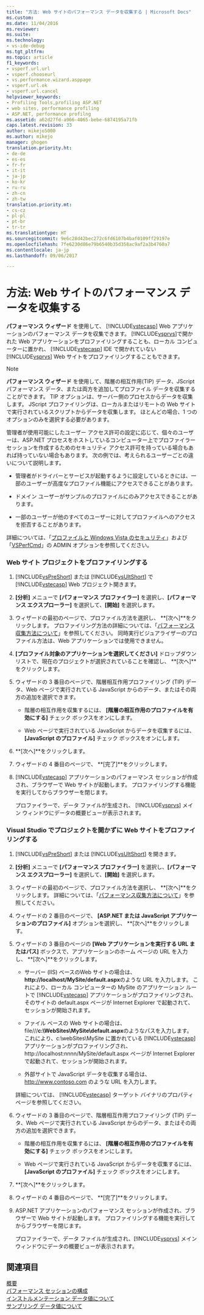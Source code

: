 ```yaml
---
title: "方法: Web サイトのパフォーマンス データを収集する | Microsoft Docs"
ms.custom: 
ms.date: 11/04/2016
ms.reviewer: 
ms.suite: 
ms.technology:
- vs-ide-debug
ms.tgt_pltfrm: 
ms.topic: article
f1_keywords:
- vsperf.url.url
- vsperf.chooseurl
- vs.performance.wizard.asppage
- vsperf.url.ok
- vsperf.url.cancel
helpviewer_keywords:
- Profiling Tools,profiling ASP.NET
- web sites, performance profiling
- ASP.NET, performance profilng
ms.assetid: a62d27fd-a966-4065-bebe-6874195a71fb
caps.latest.revision: 33
author: mikejo5000
ms.author: mikejo
manager: ghogen
translation.priority.ht:
- de-de
- es-es
- fr-fr
- it-it
- ja-jp
- ko-kr
- ru-ru
- zh-cn
- zh-tw
translation.priority.mt:
- cs-cz
- pl-pl
- pt-br
- tr-tr
ms.translationtype: HT
ms.sourcegitcommit: 9e6c28d42bec272c6fd6107b4baf0109ff29197e
ms.openlocfilehash: 7fe6230d86e79b6540b35d358ac9af2a3b4760a7
ms.contentlocale: ja-jp
ms.lasthandoff: 09/06/2017

---
```

# <a name="how-to-collect-performance-data-for-a-web-site"></a>方法: Web サイトのパフォーマンス データを収集する
**パフォーマンス ウィザード** を使用して、 [!INCLUDE[vstecasp](../code-quality/includes/vstecasp_md.md)] Web アプリケーションのパフォーマンス データを収集できます。 [!INCLUDE[vsprvs](../code-quality/includes/vsprvs_md.md)]で開かれた Web アプリケーションをプロファイリングすることも、ローカル コンピューターに置かれ、 [!INCLUDE[vstecasp](../code-quality/includes/vstecasp_md.md)] IDE で開かれていない [!INCLUDE[vsprvs](../code-quality/includes/vsprvs_md.md)] Web サイトをプロファイリングすることもできます。  
  
> [!NOTE]
>  **パフォーマンス ウィザード** を使用して、階層の相互作用(TIP) データ、JScript パフォーマンス データ、または両方を追加してプロファイル データを収集することができます。 TIP オプションは、サーバー側のプロセスからデータを収集します。 JScript プロファイリングは、ローカルまたはリモートの Web サイトで実行されているスクリプトからデータを収集します。 ほとんどの場合、1 つのオプションのみを選択する必要があります。  
  
 管理者が使用可能にしたユーザー アクセス許可の設定に応じて、個々のユーザーは、ASP.NET プロセスをホストしているコンピューター上でプロファイラー セッションを作成するためのセキュリティ アクセス許可を持っている場合もあれば持っていない場合もあります。 次の例では、考えられるユーザーごとの違いについて説明します。  
  
-   管理者がドライバーとサービスが起動するように設定しているときには、一部のユーザーが高度なプロファイル機能にアクセスできることがあります。  
  
-   ドメイン ユーザーがサンプルのプロファイルにのみアクセスできることがあります。  
  
-   一部のユーザーが他のすべてのユーザーに対してプロファイルへのアクセスを拒否することがあります。  
  
 詳細については、「[プロファイルと Windows Vista のセキュリティ](../profiling/profiling-and-windows-vista-security.md)」および「[VSPerfCmd](../profiling/vsperfcmd.md)」の ADMIN オプションを参照してください。  
  
### <a name="to-profile-a-web-site-project"></a>Web サイト プロジェクトをプロファイリングする  
  
1.  [!INCLUDE[vsPreShort](../code-quality/includes/vspreshort_md.md)] または [!INCLUDE[vsUltShort](../code-quality/includes/vsultshort_md.md)] で [!INCLUDE[vstecasp](../code-quality/includes/vstecasp_md.md)] Web プロジェクト開きます。  
  
2.  **[分析]** メニューで **[パフォーマンス プロファイラー]** を選択し、**[パフォーマンス エクスプローラー]** を選択して、**[開始]** を選択します。  
  
3.  ウィザードの最初のページで、プロファイル方法を選択し、 **[次へ]**をクリックします。 プロファイリング方法の詳細については、「[パフォーマンス収集方法について](../profiling/understanding-performance-collection-methods.md)」を参照してください。 同時実行ビジュアライザーのプロファイル方法は、Web アプリケーションでは使用できません。  
  
4.  **[プロファイル対象のアプリケーションを選択してください]** ドロップダウン リストで、現在のプロジェクトが選択されていることを確認し、 **[次へ]**をクリックします。  
  
5.  ウィザードの 3 番目のページで、階層相互作用プロファイリング (TIP) データ、Web ページで実行されている JavaScript からのデータ、またはその両方の追加を選択できます。  
  
    -   階層の相互作用を収集するには、 **[階層の相互作用のプロファイルを有効にする]** チェック ボックスをオンにします。  
  
    -   Web ページで実行されている JavaScript からデータを収集するには、 **[JavaScript のプロファイル]** チェック ボックスをオンにします。  
  
6.  **[次へ]**をクリックします。  
  
7.  ウィザードの 4 番目のページで、 **[完了]**をクリックします。  
  
8.  [!INCLUDE[vstecasp](../code-quality/includes/vstecasp_md.md)] アプリケーションのパフォーマンス セッションが作成され、ブラウザーで Web サイトが起動します。 プロファイリングする機能を実行してからブラウザーを閉じます。  
  
     プロファイラーで、データ ファイルが生成され、 [!INCLUDE[vsprvs](../code-quality/includes/vsprvs_md.md)] メイン ウィンドウにデータの概要ビューが表示されます。  
  
### <a name="to-profile-a-web-site-without-opening-a-project-in-visual-studio"></a>Visual Studio でプロジェクトを開かずに Web サイトをプロファイリングする  
  
1.  [!INCLUDE[vsPreShort](../code-quality/includes/vspreshort_md.md)] または [!INCLUDE[vsUltShort](../code-quality/includes/vsultshort_md.md)] を開きます。  
  
2.  **[分析]** メニューで **[パフォーマンス プロファイラー]** を選択し、**[パフォーマンス エクスプローラー]** を選択して、**[開始]** を選択します。  
  
3.  ウィザードの最初のページで、プロファイル方法を選択し、 **[次へ]**をクリックします。 詳細については、「[パフォーマンス収集方法について](../profiling/understanding-performance-collection-methods.md)」を参照してください。  
  
4.  ウィザードの 2 番目のページで、 **[ASP.NET または JavaScript アプリケーションのプロファイル]** オプションを選択し、 **[次へ]**をクリックします。  
  
5.  ウィザードの 3 番目のページの **[Web アプリケーションを実行する URL またはパス]** ボックスで、アプリケーションのホーム ページの URL を入力し、 **[次へ]**をクリックします。  
  
    -   サーバー (IIS) ベースのWeb サイトの場合は、 **http://localhost/MySite/default.aspx**のような URL を入力します。 これにより、ローカル コンピューターの MySite のアプリケーション ルートで [!INCLUDE[vstecasp](../code-quality/includes/vstecasp_md.md)] アプリケーションがプロファイリングされ、そのサイトの default.aspx ページが Internet Explorer で起動されて、セッションが開始されます。  
  
    -   ファイル ベースの Web サイトの場合は、file///**c:\WebSites\MySite\default.aspx**のようなパスを入力します。 これにより、c:\webSites\MySite に置かれている [!INCLUDE[vstecasp](../code-quality/includes/vstecasp_md.md)] アプリケーションがプロファイリングされ、http://localhost:nnnn/MySite/default.aspx ページが Internet Explorer で起動されて、セッションが開始されます。  
  
    -   外部サイトで JavaScript データを収集する場合は、http://www.contoso.com のような URL を入力します。  
  
     詳細については、 [!INCLUDE[vstecasp](../code-quality/includes/vstecasp_md.md)] ターゲット バイナリのプロパティ ページを参照してください。  
  
6.  ウィザードの 3 番目のページで、階層相互作用プロファイリング (TIP) データ、Web ページで実行されている JavaScript からのデータ、またはその両方の追加を選択できます。  
  
    -   階層の相互作用を収集するには、 **[階層の相互作用のプロファイルを有効にする]** チェック ボックスをオンにします。  
  
    -   Web ページで実行されている JavaScript からデータを収集するには、 **[JavaScript のプロファイル]** チェック ボックスをオンにします。  
  
7.  **[次へ]**をクリックします。  
  
8.  ウィザードの 4 番目のページで、 **[完了]**をクリックします。  
  
9. ASP.NET アプリケーションのパフォーマンス セッションが作成され、ブラウザーで Web サイトが起動します。 プロファイリングする機能を実行してからブラウザーを閉じます。  
  
     プロファイラーで、データ ファイルが生成され、[!INCLUDE[vsprvs](../code-quality/includes/vsprvs_md.md)] メイン ウィンドウにデータの概要ビューが表示されます。  
  
## <a name="see-also"></a>関連項目  
 [概要](../profiling/overviews-performance-tools.md)   
 [パフォーマンス セッションの構成](../profiling/configuring-performance-sessions.md)   
 [インストルメンテーション データ値について](../profiling/understanding-instrumentation-data-values.md)   
 [サンプリング データ値について](../profiling/understanding-sampling-data-values.md)

